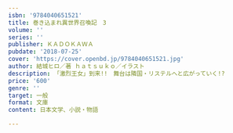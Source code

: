 ```yaml
---
isbn: '9784040651521'
title: 巻き込まれ異世界召喚記　3
volume: ''
series: ''
publisher: ＫＡＤＯＫＡＷＡ
pubdate: '2018-07-25'
cover: 'https://cover.openbd.jp/9784040651521.jpg'
author: 結城ヒロ／著 ｈａｔｓｕｋｏ／イラスト
description: 「激烈王女」到来!!　舞台は隣国・リステルへと広がっていく!?
price: '600'
genre: ''
target: 一般
format: 文庫
content: 日本文学、小説・物語

---
```

